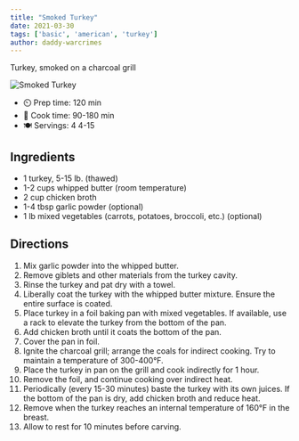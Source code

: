 ```yaml
---
title: "Smoked Turkey"
date: 2021-03-30
tags: ['basic', 'american', 'turkey']
author: daddy-warcrimes
---
```


Turkey, smoked on a charcoal grill

![Smoked Turkey](/cooking/pix/turkey-smoked-1.webp)

- ⏲️ Prep time: 120 min
- 🍳 Cook time: 90-180 min
- 🍽️ Servings: 4 4-15

## Ingredients

- 1 turkey, 5-15 lb. (thawed)
- 1-2 cups whipped butter (room temperature)
- 2 cup chicken broth
- 1-4 tbsp garlic powder (optional)
- 1 lb mixed vegetables (carrots, potatoes, broccoli, etc.) (optional)

## Directions

1. Mix garlic powder into the whipped butter.
2. Remove giblets and other materials from the turkey cavity.
3. Rinse the turkey and pat dry with a towel.
4. Liberally coat the turkey with the whipped butter mixture. Ensure the entire surface is coated.
5. Place turkey in a foil baking pan with mixed vegetables. If available, use a rack to elevate the turkey from the bottom of the pan.
6. Add chicken broth until it coats the bottom of the pan.
7. Cover the pan in foil.
8. Ignite the charcoal grill; arrange the coals for indirect cooking. Try to maintain a temperature of 300-400°F.
9. Place the turkey in pan on the grill and cook indirectly for 1 hour.
10. Remove the foil, and continue cooking over indirect heat.
11. Periodically (every 15-30 minutes) baste the turkey with its own juices. If the bottom of the pan is dry, add chicken broth and reduce heat.
12. Remove when the turkey reaches an internal temperature of 160°F in the breast.
13. Allow to rest for 10 minutes before carving.
